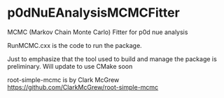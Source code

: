 # p0dNuEAnalysisMCMCFitter
MCMC (Markov Chain Monte Carlo) Fitter for p0d nue analysis

RunMCMC.cxx is the code to run the package.

Just to emphasize that the tool used to build and manage the package is preliminary. Will update to use CMake soon

root-simple-mcmc is by Clark McGrew https://github.com/ClarkMcGrew/root-simple-mcmc
